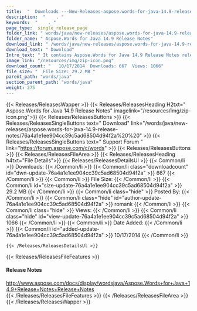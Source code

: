 ```yaml
---
title:  "  Downloads ---New-Releases-aspose.words-for-java-14.9-release-notes . " 
description:  "    . " 
keywords:  "    . " 
page_type:  single_release_page
folder_link: " words/java/new-releases/aspose.words-for-java-14.9-release-notes/"
folder_name: " Aspose.Words for Java 14.9 Release Notes"
download_link: " /words/java/new-releases/aspose.words-for-java-14.9-release-notes/76a4a1e1ee904cc39c5ad68504d94f2a"
download_text: " Download"
Intro_text: " It contains Aspose.Words for Java 14.9 Release Notes release."
image_link: "/resources/img/zip-icon.png"
download_count: "   10/17/2014  Downloads: 667  Views: 1066"
file_size: "  File Size: 29.2 MB "
parent_path: "words/java"
section_parent_path: "words/java"
weight: 275
---
```


{{< Releases/ReleasesWapper >}}
  {{< Releases/ReleasesHeading H2txt=" Aspose.Words for Java 14.9 Release Notes" imagelink="/resources/img/zip-icon.png">}}
  {{< Releases/ReleasesButtons >}}
    {{< Releases/ReleasesSingleButtons text=" Download" link="/words/java/new-releases/aspose.words-for-java-14.9-release-notes/76a4a1e1ee904cc39c5ad68504d94f2a%20%20" >}}
    {{< Releases/ReleasesSingleButtons text=" Support Forum " link="https://forum.aspose.com/c/words" >}}
  {{< Releases/ReleasesButtons >}}
  {{< Releases/ReleasesFileArea >}}
    {{< Releases/ReleasesHeading h4txt="File Details">}}
    {{< Releases/ReleasesDetailsUl >}}
            {{< Common/li  >}} Downloads: {{< /Common/li >}} 
      {{< Common/li class="downloadcount" id="dwn-update-76a4a1e1ee904cc39c5ad68504d94f2a" >}} 667 {{< /Common/li >}} 
      {{< Common/li  >}} File Size: {{< /Common/li >}} 
      {{< Common/li id="size-update-76a4a1e1ee904cc39c5ad68504d94f2a" >}} 29.2 MB {{< /Common/li >}} 
      {{< Common/li  class="hide" >}} Posted By: {{< /Common/li >}} 
      {{< Common/li class="hide" id="author-update-76a4a1e1ee904cc39c5ad68504d94f2a" >}} romank {{< /Common/li >}} 
      {{< Common/li class="hide"  >}} Views: {{< /Common/li >}} 
      {{< Common/li class="hide" id="view-update-76a4a1e1ee904cc39c5ad68504d94f2a" >}} 1066 {{< /Common/li >}} 
      {{< Common/li  >}} Date Added: {{< /Common/li >}} 
      {{< Common/li id="added-update-76a4a1e1ee904cc39c5ad68504d94f2a" >}} 10/17/2014 {{< /Common/li >}} 

    {{< /Releases/ReleasesDetailsUl >}}

  {{< Releases/ReleasesFileFeatures >}}
      <h4>Release Notes</h4><div><a href="http://www.aspose.com/docs/display/wordsjava/Aspose.Words+for+Java+14.9+Release+Notes+Release+Notes">http://www.aspose.com/docs/display/wordsjava/Aspose.Words+for+Java+14.9+Release+Notes+Release+Notes</a></div>
  {{< /Releases/ReleasesFileFeatures >}}
 {{< /Releases/ReleasesFileArea >}}
{{< /Releases/ReleasesWapper >}}


